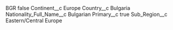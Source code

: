 <?xml version="1.0" encoding="UTF-8"?>
<CustomMetadata xmlns="http://soap.sforce.com/2006/04/metadata" xmlns:xsi="http://www.w3.org/2001/XMLSchema-instance" xmlns:xsd="http://www.w3.org/2001/XMLSchema">
    <label>BGR</label>
    <protected>false</protected>
    <values>
        <field>Continent__c</field>
        <value xsi:type="xsd:string">Europe</value>
    </values>
    <values>
        <field>Country__c</field>
        <value xsi:type="xsd:string">Bulgaria</value>
    </values>
    <values>
        <field>Nationality_Full_Name__c</field>
        <value xsi:type="xsd:string">Bulgarian</value>
    </values>
    <values>
        <field>Primary__c</field>
        <value xsi:type="xsd:boolean">true</value>
    </values>
    <values>
        <field>Sub_Region__c</field>
        <value xsi:type="xsd:string">Eastern/Central Europe</value>
    </values>
</CustomMetadata>

